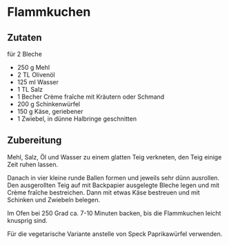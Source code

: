 # Flammkuchen

## Zutaten

für 2 Bleche

- 250 g Mehl
- 2 TL Olivenöl
- 125 ml Wasser
- 1 TL Salz
- 1 Becher Crème fraîche mit Kräutern oder Schmand
- 200 g Schinkenwürfel
- 150 g Käse, geriebener
- 1 Zwiebel, in dünne Halbringe geschnitten

## Zubereitung

Mehl, Salz, Öl und Wasser zu einem glatten Teig verkneten, den Teig einige Zeit ruhen lassen.

Danach in vier kleine runde Ballen formen und jeweils sehr dünn ausrollen. Den ausgerollten Teig auf mit Backpapier ausgelegte Bleche legen und mit Crème fraîche bestreichen. Dann mit etwas Käse bestreuen und mit Schinken und Zwiebeln belegen.

Im Ofen bei 250 Grad ca. 7-10 Minuten backen, bis die Flammkuchen leicht knusprig sind.

Für die vegetarische Variante anstelle von Speck Paprikawürfel verwenden.
